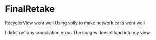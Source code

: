 # FinalRetake

RecyclerView went well
Using volly to make network calls went well

I didnt get any compliation error.
The images doesnt load into my view.
